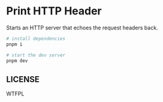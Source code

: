 # Print HTTP Header

Starts an HTTP server that echoes the request headers back.

```sh
# install dependencies
pnpm i

# start the dev server
pnpm dev
```

## LICENSE

WTFPL
